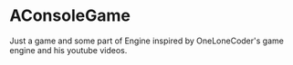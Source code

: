 # AConsoleGame

Just a game and some part of Engine inspired by OneLoneCoder's game engine and his youtube videos.
